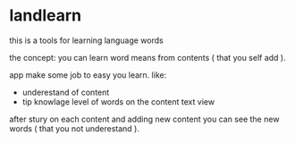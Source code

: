 # landlearn

this is a tools for learning language words

the concept:
you can learn word means from contents ( that you self add ).

app make some job to easy you learn.
like:
- underestand of content
- tip knowlage level of words on the content text view

after stury on each content and adding new content you can see the new words ( that you not underestand ).


